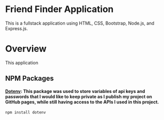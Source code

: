 # Friend Finder Application
This is a fullstack application using HTML, CSS, Bootstrap, Node.js, and Express.js.

# Overview
This application 

## NPM Packages

#### [Dotenv](https://www.npmjs.com/package/dotenv): This package was used to store variables of api keys and passwords that I would like to keep private as I publish my project on GitHub pages, while still having access to the APIs I used in this project. <br> 

<code>npm install dotenv</code> 




